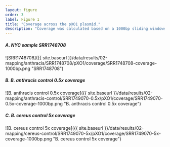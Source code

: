 ```yaml
---
layout: figure
order: 3
label: Figure 1
title: "Coverage across the pXO1 plasmid."
description: "Coverage was calculated based on a 1000bp sliding windows with a 500bp overlap for NYC sample SRR1748708 and the controls."
---
```


##### **A.** *NYC sample SRR1748708*

![SRR1748708]({{ site.baseurl }}/data/results/02-mapping/anthracis/SRR1748708/pXO1/coverage/SRR1748708-coverage-1000bp.png "SRR1748708")

##### **B.** *B. anthracis* control 0.5x coverage

![B. anthracis control 0.5x coverage]({{ site.baseurl }}/data/results/02-mapping/anthracis-control/SRR1749070-0.5x/pXO1/coverage/SRR1749070-0.5x-coverage-1000bp.png "B. anthracis control 0.5x coverage")

##### **C.** *B. cereus* control 5x coverage

![B. cereus control 5x coverage]({{ site.baseurl }}/data/results/02-mapping/cereus-control/SRR1749070-5x/pXO1/coverage/SRR1749070-5x-coverage-1000bp.png "B. cereus control 5x coverage")
